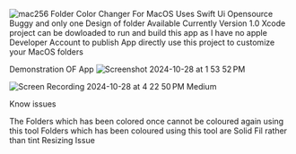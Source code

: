 
![mac256](https://github.com/user-attachments/assets/501f7186-eeb2-459d-b4bc-24d358c73039) 
Folder Color Changer For MacOS
Uses Swift Ui
Opensource
Buggy and only one Design of folder Available Currently
Version 1.0
Xcode project can be dowloaded to run and build this app as I have no apple Developer Account to publish App directly
use this project to customize your MacOS folders

Demonstration OF App
![Screenshot 2024-10-28 at 1 53 52 PM](https://github.com/user-attachments/assets/3df2b811-f489-4337-8dde-46d60236a9c6)

![Screen Recording 2024-10-28 at 4 22 50 PM Medium](https://github.com/user-attachments/assets/59bbebf4-fa57-4041-b3af-04612cbc84bd)

Know issues 

The Folders which has been colored once cannot be coloured again using this tool
Folders which has been coloured using this tool are Solid Fil rather than tint 
Resizing Issue
